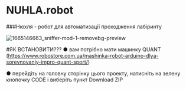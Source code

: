 # NUHLA.robot

###Нюхля - робот для автоматизації проходження лабіринту

![1665146663_sniffer-mod-1-removebg-preview](https://github.com/pocketcat3/NUHLA.robot/assets/114851989/90e05af4-a73e-46b2-b057-71bfa1e9856a)

#ЯК ВСТАНОВИТИ???
● вам потрібно мати машинку QUANT (https://www.robostore.com.ua/mashinka-robot-arduino-dlya-sorevnovaniy-impro-quant-sport/)


● перейдіть на головну сторінку цього проекту, натисніть на зелену кнопочку CODE і виберіть пункт Download ZIP
